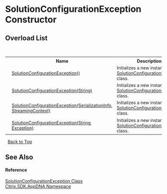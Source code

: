 # SolutionConfigurationException Constructor 
 


## Overload List
&nbsp;<table><tr><th></th><th>Name</th><th>Description</th></tr><tr><td>![Public method](media/pubmethod.gif "Public method")</td><td><a href="M_Citrix_SDK_AppDNA_SolutionConfigurationException__ctor">SolutionConfigurationException()</a></td><td>
Initializes a new instance of the <a href="T_Citrix_SDK_AppDNA_SolutionConfigurationException">SolutionConfigurationException</a> class.</td></tr><tr><td>![Public method](media/pubmethod.gif "Public method")</td><td><a href="M_Citrix_SDK_AppDNA_SolutionConfigurationException__ctor_2">SolutionConfigurationException(String)</a></td><td>
Initializes a new instance of the <a href="T_Citrix_SDK_AppDNA_SolutionConfigurationException">SolutionConfigurationException</a> class.</td></tr><tr><td>![Protected method](media/protmethod.gif "Protected method")</td><td><a href="M_Citrix_SDK_AppDNA_SolutionConfigurationException__ctor_1">SolutionConfigurationException(SerializationInfo, StreamingContext)</a></td><td>
Initializes a new instance of the <a href="T_Citrix_SDK_AppDNA_SolutionConfigurationException">SolutionConfigurationException</a> class.</td></tr><tr><td>![Public method](media/pubmethod.gif "Public method")</td><td><a href="M_Citrix_SDK_AppDNA_SolutionConfigurationException__ctor_3">SolutionConfigurationException(String, Exception)</a></td><td>
Initializes a new instance of the <a href="T_Citrix_SDK_AppDNA_SolutionConfigurationException">SolutionConfigurationException</a> class.</td></tr></table>&nbsp;
<a href="#solutionconfigurationexception-constructor">Back to Top</a>

## See Also


#### Reference
<a href="T_Citrix_SDK_AppDNA_SolutionConfigurationException">SolutionConfigurationException Class</a><br /><a href="N_Citrix_SDK_AppDNA">Citrix.SDK.AppDNA Namespace</a><br />